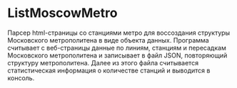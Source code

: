 # ListMoscowMetro
Парсер html-страницы со станциями метро для воссоздания структуры Московского метрополитена в виде объекта данных. 
Программа считывает с веб-страницы данные по линиям, станциям и пересадкам Московского метрополитена и записывает в   файл  JSON, повторяющий структуру метрополитена.
Далее из этого файла считывается статистическая информация о количестве станций  и  выводится  в консоль.
